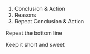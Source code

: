 ---
---

1. Conclusion & Action
2. Reasons 
3. Repeat Conclusion & Action


Repeat the bottom line

Keep it short and sweet 
